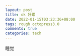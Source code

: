 ```yaml
---
layout: post
title: ok 好累
date: 2022-01-15T03:23:36+08:00
tags: rough octopress3.0
comments: true
categories: tech
---
```


睡觉
